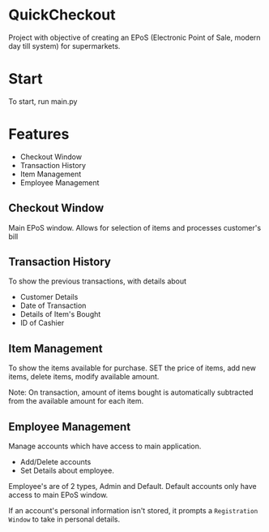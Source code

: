 # QuickCheckout
Project with objective of creating an EPoS (Electronic Point of Sale, modern day till system) for supermarkets.

# Start
To start, run main.py 

# Features
* Checkout Window
* Transaction History 
* Item Management
* Employee Management

## Checkout Window
Main EPoS window. Allows for selection of items and processes customer's bill

## Transaction History
To show the previous transactions, with details about 
* Customer Details
* Date of Transaction
* Details of Item's Bought
* ID of Cashier

## Item Management
To show the items available for purchase. 
SET the price of items, add new items, delete items, modify available amount.

Note: On transaction, amount of items bought is automatically subtracted from the available amount for each item. 

## Employee Management
Manage accounts which have access to main application.
* Add/Delete accounts
* Set Details about employee. 

Employee's are of 2 types, Admin and Default. 
Default accounts only have access to main EPoS window. 

If an account's personal information isn't stored, it prompts a `Registration Window` to take in personal details. 




